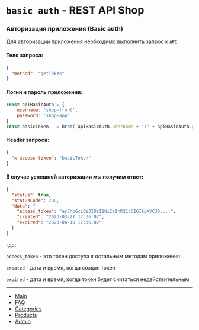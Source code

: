# `basic auth` - REST API Shop

### Авторизация приложения (Basic auth)

Для авторизации приложения необходимо выполнить запрос к `API`

#### Тело запроса:

```json
{
  "method": "getToken"
}
```

#### Логин и пароль приложения:

```javascript
const apiBasicAuth = {
	username: 'shop-front',
	password: 'shop-app'
}
const basicToken   = btoa( apiBasicAuth.username + ':' + apiBasicAuth.password ) 
```

#### Header запроса:

```json
{
  "x-access-token": "basicToken"
}
```

#### В случае успешной авторизации мы получим ответ:

```json
{
  "status": true,
  "statusCode": 200,
  "data": {
	"access_token": "eyJhbGciOiJIUzI1NiIsInR21cCI6IkpXVCJ9....",
	"created": "2023-03-27 17:36:02",
	"expired": "2023-04-10 17:36:02"
  }
}
```

где:

`access_token` - это токен доступа к остальным методам приложения

`created` - дата и время, когда создан токен

`expired` - дата и время, когда токен будет считаться недействительным

---

- [Main](../README.md "Main")
- [FAQ](../2.%20faq/README.md "FAQ")
- [Categories](../3.%20categories/README.md "Categories")
- [Products](../4.%20products/README.md "Products")
- [Admin](../5.%20admin/README.md "Admin")